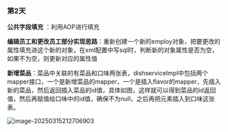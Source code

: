 ### 第2天

**公共字段填充** ：利用AOP进行填充

**编辑员工和更改员工部分实现思路**：重新创建一个新的employ对象，把要更改的属性填充进这个新的对象，在xml配置中写sql时，判断新的对象属性是否为空，如果不为空，则更新对应的属性值

**新增菜品**：菜品中关联的有菜品和口味两张表，dishserviceImpl中包括两个mapper接口，一个是新增菜品的mapper，一个是插入flavor的mapper，先插入新的菜品，然后返回插入菜品的id值，具体如图，这样就可以得到菜品的id返回值，然后再赋值给口味中的id值，确保不为null，之后再把元素插入到口味这张表。

![image-20250315212706903](https://typora-oss-picgo.oss-cn-beijing.aliyuncs.com/202503152127013.png)

